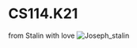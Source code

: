 # CS114.K21
from  Stalin with love
![Joseph_stalin](https://voz.vn/data/avatars/o/1440/1440207.jpg?1584437634)
